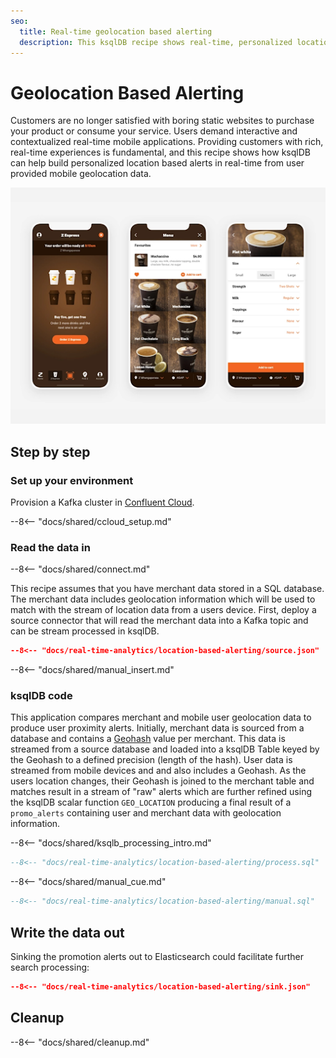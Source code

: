 ```yaml
---
seo:
  title: Real-time geolocation based alerting
  description: This ksqlDB recipe shows real-time, personalized location based alerts. Merchant data is sourced from a database, and user location events from a mobile device. The event streams are joined to generate alerts when a user passes close to a participating merchant.
---
```


# Geolocation Based Alerting 

Customers are no longer satisfied with boring static websites to purchase your product or consume your service. Users demand interactive and contextualized real-time mobile applications. Providing customers with rich, real-time experiences is fundamental, and this recipe shows how ksqlDB can help build personalized location based alerts in real-time from user provided mobile geolocation data.

![alerting](../../img/loyalty.png)

## Step by step

### Set up your environment

Provision a Kafka cluster in [Confluent Cloud](https://www.confluent.io/confluent-cloud/tryfree/?utm_source=github&utm_medium=ksqldb_recipes&utm_campaign=location_based_alert).

--8<-- "docs/shared/ccloud_setup.md"

### Read the data in

--8<-- "docs/shared/connect.md"

This recipe assumes that you have merchant data stored in a SQL database. The merchant data includes geolocation information which will be used to match with the stream of location data from a users device. First, deploy a source connector that will read the merchant data into a Kafka topic and can be stream processed in ksqlDB.

```json
--8<-- "docs/real-time-analytics/location-based-alerting/source.json"
```

--8<-- "docs/shared/manual_insert.md"

### ksqlDB code

This application compares merchant and mobile user geolocation data to produce user proximity alerts. Initially, merchant data is sourced from a database and contains a [Geohash](https://en.wikipedia.org/wiki/Geohash) value per merchant. This data is streamed from a source database and loaded into a ksqlDB Table keyed by the Geohash to a defined precision (length of the hash). User data is streamed from mobile devices and and also includes a Geohash. As the users location changes, their Geohash is joined to the merchant table and matches result in a stream of "raw" alerts which are further refined using the ksqlDB scalar function `GEO_LOCATION` producing a final result of a `promo_alerts` containing user and merchant data with geolocation information.

--8<-- "docs/shared/ksqlb_processing_intro.md"

``` sql
--8<-- "docs/real-time-analytics/location-based-alerting/process.sql"
```

--8<-- "docs/shared/manual_cue.md"

```sql
--8<-- "docs/real-time-analytics/location-based-alerting/manual.sql"
```

## Write the data out

Sinking the promotion alerts out to Elasticsearch could facilitate further search processing:

```json
--8<-- "docs/real-time-analytics/location-based-alerting/sink.json"
```

## Cleanup

--8<-- "docs/shared/cleanup.md"

